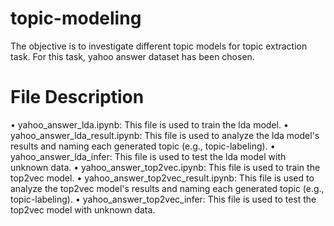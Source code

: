 # topic-modeling
The objective is to investigate different topic models for topic extraction task. For this task, yahoo answer dataset has been chosen.

# File Description
• yahoo_answer_lda.ipynb: This file is used to train the lda model.
• yahoo_answer_lda_result.ipynb: This file is used to analyze the lda model's results and naming each generated topic (e.g., topic-labeling).
• yahoo_answer_lda_infer: This file is used to test the lda model with unknown data.
• yahoo_answer_top2vec.ipynb: This file is used to train the top2vec model.
• yahoo_answer_top2vec_result.ipynb: This file is used to analyze the top2vec model's results and naming each generated topic (e.g., topic-labeling).
• yahoo_answer_top2vec_infer: This file is used to test the top2vec model with unknown data.
